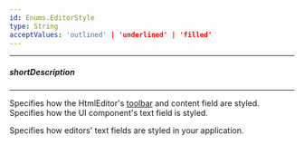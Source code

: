```yaml
---
id: Enums.EditorStyle
type: String
acceptValues: 'outlined' | 'underlined' | 'filled'
---
```

---
##### shortDescription
<!-- Description goes here -->

---
<!-- Description goes here -->
Specifies how the HtmlEditor's [toolbar](/api-reference/10%20UI%20Components/dxHtmlEditor/1%20Configuration/toolbar '/Documentation/ApiReference/UI_Components/dxHtmlEditor/Configuration/toolbar/') and content field are styled.
Specifies how the UI component's text field is styled.
<!-- Description goes here -->
Specifies how editors' text fields are styled in your application.